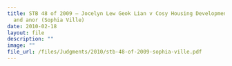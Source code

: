 ```yaml
---
title: STB 48 of 2009 – Jocelyn Lew Geok Lian v Cosy Housing Development Pte Ltd
  and anor (Sophia Ville)
date: 2010-02-18
layout: file
description: ""
image: ""
file_url: /files/Judgments/2010/stb-48-of-2009-sophia-ville.pdf
---
```

